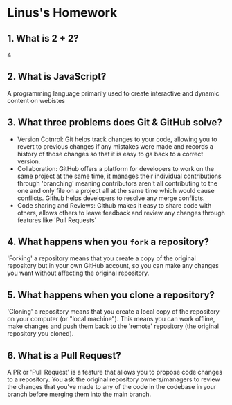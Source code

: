 # Linus's Homework

## 1. What is 2 + 2?

4

## 2. What is JavaScript?

A  programming language primarily used to create interactive and dynamic content on webistes

## 3. What three problems does Git & GitHub solve?

 - Version Cotnrol: Git helps track changes to your code, allowing you to revert to previous changes if any mistakes were made and records a history of those changes so that it is easy to ga back to a correct version.
 - Collaboration: GitHub offers a platform for developers to work on the same project at the same time, it manages their individual contributions through 'branching' meaning contributors aren't all contributing to the one and only file on a project all at the same time which would cause conflicts. Github helps developers to resolve any merge conflicts.
 - Code sharing and Reviews: Github makes it easy to share code with others, allows others to leave feedback and review any changes through features like 'Pull Requests'

## 4. What happens when you `fork` a repository?

'Forking' a repository means that you create a copy of the original repository but in your own GitHub account, so you can make any changes you want without affecting the original repository.

## 5. What happens when you clone a repository?

'Cloning' a repository means that you create a local copy of the repository on your computer (or "local machine"). This means you can work offline, make changes and push them back to the 'remote' repository (the original repository you cloned).

## 6. What is a Pull Request?

A PR or 'Pull Request' is a feature that allows you to propose code changes to a repository. You ask the original repository owners/managers to review the changes that you've made to any of the code in the codebase in your branch before merging them into the main branch.
